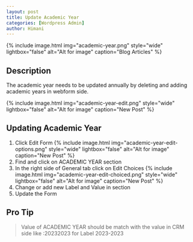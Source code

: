 ```yaml
---
layout: post
title: Update Academic Year
categories: [Wordpress Admin]
author: Himani
---
```

{% include image.html img="academic-year.png" style="wide" lightbox="false" alt="Alt for image" caption="Blog Articles" %}


## Description

The academic year needs to be updated annually by deleting and adding academic years in webform side.

{% include image.html img="academic-year-edit.png" style="wide" lightbox="false" alt="Alt for image" caption="New Post" %}



## Updating Academic Year 

1. Click Edit Form
   {% include image.html img="academic-year-edit-options.png" style="wide" lightbox="false" alt="Alt for image" caption="New Post" %}
2. Find and click on ACADEMIC YEAR section
3. In the right side of General tab click on Edit Choices
   {% include image.html img="academic-year-edit-choiced.png" style="wide" lightbox="false" alt="Alt for image" caption="New Post" %}
4. Change or add new Label and Value in section
5. Update the Form


## Pro Tip
> Value of ACADEMIC YEAR should be match with the value in CRM side like :20232023 for Label 2023-2023 